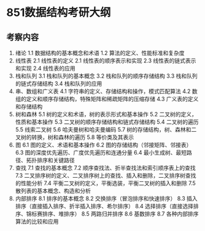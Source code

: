# 851数据结构考研大纲
## 考察内容
1. 绪论
1.1 数据结构的基本概念和术语
1.2 算法的定义、性能标准和复杂度
2. 线性表
2.1 线性表的定义
2.1 线性表的顺序表示和实现
2.3 线性表的链式表示和实现
2.4 线性表的应用
3. 栈和队列
3.1 栈和队列的基本概念
3.2 栈和队列的顺序存储结构
3.3 栈和队列的链式存储结构
3.4 栈和队列的应用
4. 串、数组和广义表
4.1 字符串的定义、存储结构和操作，模式匹配算法
4.2 数组的定义和顺序存储结构，特殊矩阵和稀疏矩阵的压缩存储
4.3 广义表的定义和存储结构
5. 树和森林
5.1 树的定义和术语，树的表示形式和基本操作
5.2 二叉树的定义，性质和基本操作
5.3 二叉树的顺序存储结构和链式存储结构
5.4 二叉树的遍历
5.5 线索二叉树
5.6 哈夫曼树和哈夫曼编码
5.7 树的存储结构，树、森林和二叉树的转换，树和森林的遍历
5.8 等价类及其表示
6. 图
6.1 图的定义、术语和基本操作
6.2 图的存储结构（邻接矩阵、邻接表）
6.3 图的深度优先遍历、广度优先遍历和连通分量
6.4 最小生成树、最短路径、拓扑排序和关键路径
7. 查找
7.1 查找的基本概念
7.2 顺序查找法、折半查找法和索引顺序表上的查找
7.3 二叉排序树的定义、二叉排序树上的查找、插入和删除，二叉排序树查找的性能分析
7.4 平衡二叉树的定义，平衡选装，平衡二叉树的插入和删除
7.5 散列表的基本概念、构造和分析
8. 内部排序
8.1 排序的基本概念
8.2 交换排序（冒泡排序和快速排序）
8.3 插入排序（直接插入排序、折半插入排序、希尔排序）
8.4 选择排序（直接选择排序、锦标赛排序、堆排序）
8.5 两路归并排序
8.6 基数排序
8.7 各种内部排序算法的比较和应用